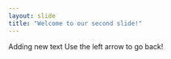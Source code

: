 ```yaml
---	
layout: slide
title: "Welcome to our second slide!"
---
```

Adding new text
Use the left arrow to go back!
